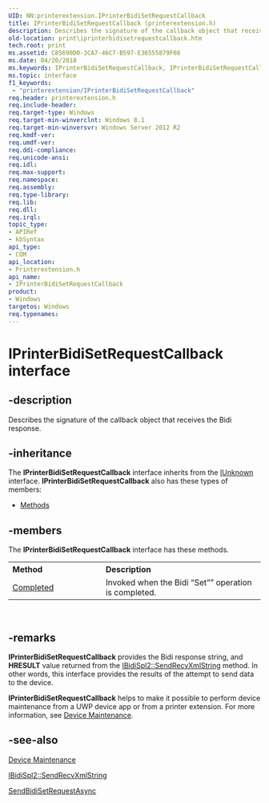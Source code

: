 ```yaml
---
UID: NN:printerextension.IPrinterBidiSetRequestCallback
title: IPrinterBidiSetRequestCallback (printerextension.h)
description: Describes the signature of the callback object that receives the Bidi response.
old-location: print\iprinterbidisetrequestcallback.htm
tech.root: print
ms.assetid: C85690D0-3CA7-46C7-B597-E36555879F08
ms.date: 04/20/2018
ms.keywords: IPrinterBidiSetRequestCallback, IPrinterBidiSetRequestCallback interface [Print Devices], IPrinterBidiSetRequestCallback interface [Print Devices],described, print.iprinterbidisetrequestcallback, printerextension/IPrinterBidiSetRequestCallback
ms.topic: interface
f1_keywords:
 - "printerextension/IPrinterBidiSetRequestCallback"
req.header: printerextension.h
req.include-header: 
req.target-type: Windows
req.target-min-winverclnt: Windows 8.1
req.target-min-winversvr: Windows Server 2012 R2
req.kmdf-ver: 
req.umdf-ver: 
req.ddi-compliance: 
req.unicode-ansi: 
req.idl: 
req.max-support: 
req.namespace: 
req.assembly: 
req.type-library: 
req.lib: 
req.dll: 
req.irql: 
topic_type:
- APIRef
- kbSyntax
api_type:
- COM
api_location:
- Printerextension.h
api_name:
- IPrinterBidiSetRequestCallback
product:
- Windows
targetos: Windows
req.typenames: 
---
```


# IPrinterBidiSetRequestCallback interface


## -description


Describes the signature of the callback object that receives the Bidi response.


## -inheritance

The <b xmlns:loc="http://microsoft.com/wdcml/l10n">IPrinterBidiSetRequestCallback</b> interface inherits from the <a href="https://docs.microsoft.com/windows/desktop/api/unknwn/nn-unknwn-iunknown">IUnknown</a> interface. <b>IPrinterBidiSetRequestCallback</b> also has these types of members:
<ul>
<li><a href="https://docs.microsoft.com/">Methods</a></li>
</ul>

## -members

The <b>IPrinterBidiSetRequestCallback</b> interface has these methods.
<table class="members" id="memberListMethods">
<tr>
<th align="left" width="37%">Method</th>
<th align="left" width="63%">Description</th>
</tr>
<tr data="declared;">
<td align="left" width="37%">
<a href="https://docs.microsoft.com/windows-hardware/drivers/ddi/printerextension/nf-printerextension-iprinterbidisetrequestcallback-completed">Completed</a>
</td>
<td align="left" width="63%">
Invoked when the Bidi “Set”” operation is completed.

</td>
</tr>
</table> 


## -remarks



<b>IPrinterBidiSetRequestCallback</b> provides the Bidi response string, and <b>HRESULT</b> value returned from the <a href="https://docs.microsoft.com/windows-hardware/drivers/ddi/bidispl/nf-bidispl-ibidispl2-sendrecvxmlstring">IBidiSpl2::SendRecvXmlString</a> method. In other words,  this interface provides the results of the attempt to send data to the device. 

<b>IPrinterBidiSetRequestCallback</b>  helps to make it possible to perform device maintenance from a UWP  device app or from a printer extension. For more information, see <a href="https://docs.microsoft.com/windows-hardware/drivers/print/device-maintenance">Device Maintenance</a>.




## -see-also




<a href="https://docs.microsoft.com/windows-hardware/drivers/print/device-maintenance">Device Maintenance</a>



<a href="https://docs.microsoft.com/windows-hardware/drivers/ddi/bidispl/nf-bidispl-ibidispl2-sendrecvxmlstring">IBidiSpl2::SendRecvXmlString</a>



<a href="https://docs.microsoft.com/windows-hardware/drivers/ddi/printerextension/nf-printerextension-iprinterqueue2-sendbidisetrequestasync">SendBidiSetRequestAsync</a>
 

 

